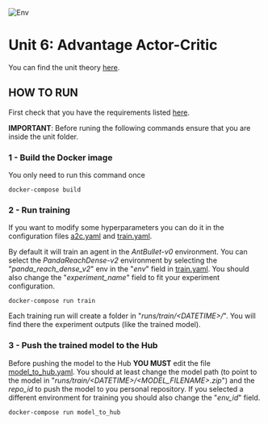 ![Env](etc/environments.gif)

# Unit 6: Advantage Actor-Critic

You can find the unit theory [here](https://huggingface.co/deep-rl-course/unit6/introduction?fw=pt).

## HOW TO RUN

First check that you have the requirements listed [here](../README.md).

**IMPORTANT**: Before runing the following commands ensure that you are inside the unit folder.

### 1 - Build the Docker image

You only need to run this command once

    docker-compose build

### 2 - Run training

If you want to modify some hyperparameters you can do it in the configuration files [a2c.yaml](config/model/a2c.yaml) and [train.yaml](config/train.yaml).

By default it will train an agent in the *AntBullet-v0* environment. You can select the *PandaReachDense-v2* environment by selecting the "*panda_reach_dense_v2*" env in the "*env*" field in [train.yaml](config/train.yaml). You should also change the "*experiment_name*" field to fit your experiment configuration.

    docker-compose run train
   
Each training run will create a folder in "*runs/train/\<DATETIME\>/*". You will find there the experiment outputs (like the trained model).
    
### 3 - Push the trained model to the Hub

Before pushing the model to the Hub **YOU MUST** edit the file [model_to_hub.yaml](config/model_to_hub.yaml). You should at least change the model path (to point to the model in "*runs/train/\<DATETIME\>/\<MODEL_FILENAME\>.zip*") and the *repo_id* to push the model to you personal repository. If you selected a different environment for training you should also change the "*env_id*" field.

    docker-compose run model_to_hub
